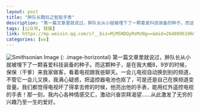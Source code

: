 ```yaml
---
layout: post
title: "肿队长酷玩之智能手表"
description: "第一篇文章里就说过，肿队长从小就被埋下了一颗喜爱科技装备的种子。而这颗种子，是在我大概8，9岁的时候，保保（干爹）来我家做客，看着电视跟我爸聊天。一会儿电视自动换到别的频道，不管它一会儿又换，我满心疑惑，把遥控器电池也抠了，可是还是自己在换频道变音量。我们都觉得电视坏了得拿去修的时候，他亮出他的手表，能用红外遥控电视的手表！那一刻，我内心各种情感交汇，激动兴奋崇拜渴望……从此激发了无穷的兴趣乃至一生的爱好。"
tags: [公众号, 链接]
link: https://mp.weixin.qq.com/s?__biz=MjM5NDQyMzMzNg==&mid=2648896196&idx=1&sn=70d0776eff8fb2a82ebed54d0a6c4447#rd
categories: [wx]
---
```


![Smithsonian Image](//mmbiz.qpic.cn/mmbiz/6rraROpibuibwtHV6Uia4hW2RPh4tlemYL0aVxjA94YPcnichkq1XIDjwuiaPcqhZZYZTOlaIJ7LGCk2xz7Aq4KialqA/640?wx_fmt=jpeg&tp=webp&wxfrom=5)
{: .image-horizontal}
第一篇文章里就说过，肿队长从小就被埋下了一颗喜爱科技装备的种子。而这颗种子，是在我大概8，9岁的时候，保保（干爹）来我家做客，看着电视跟我爸聊天。一会儿电视自动换到别的频道，不管它一会儿又换，我满心疑惑，把遥控器电池也抠了，可是还是自己在换频道变音量。我们都觉得电视坏了得拿去修的时候，他亮出他的手表，能用红外遥控电视的手表！那一刻，我内心各种情感交汇，激动兴奋崇拜渴望……从此激发了无穷的兴趣乃至一生的爱好。